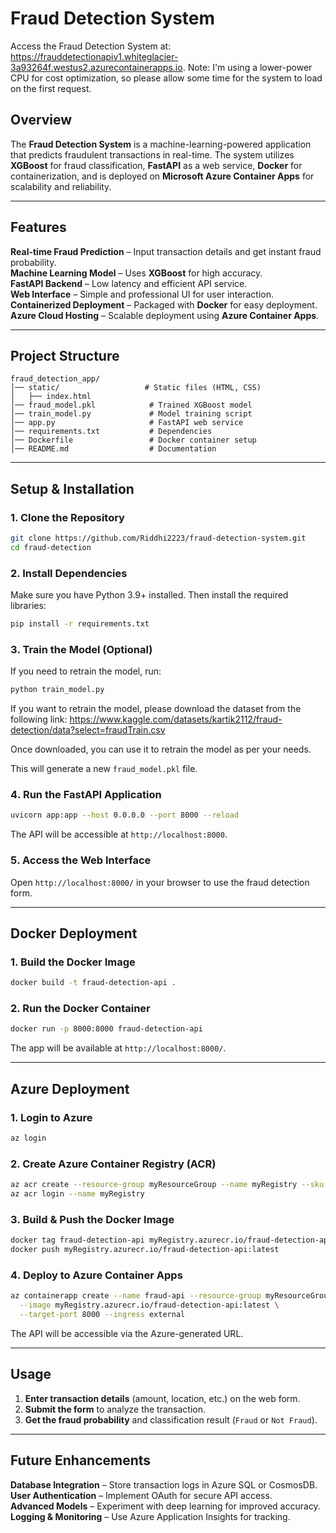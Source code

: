 # Fraud Detection System

Access the Fraud Detection System at: https://frauddetectionapiv1.whiteglacier-3a93264f.westus2.azurecontainerapps.io.
Note: I'm using a lower-power CPU for cost optimization, so please allow some time for the system to load on the first request.

## Overview
The **Fraud Detection System** is a machine-learning-powered application that predicts fraudulent transactions in real-time. The system utilizes **XGBoost** for fraud classification, **FastAPI** as a web service, **Docker** for containerization, and is deployed on **Microsoft Azure Container Apps** for scalability and reliability.

---

## Features
**Real-time Fraud Prediction** – Input transaction details and get instant fraud probability.  
**Machine Learning Model** – Uses **XGBoost** for high accuracy.  
**FastAPI Backend** – Low latency and efficient API service.  
**Web Interface** – Simple and professional UI for user interaction.  
**Containerized Deployment** – Packaged with **Docker** for easy deployment.  
**Azure Cloud Hosting** – Scalable deployment using **Azure Container Apps**.  

---

## Project Structure
```
fraud_detection_app/
│── static/                   # Static files (HTML, CSS)
│   ├── index.html
│── fraud_model.pkl            # Trained XGBoost model
│── train_model.py             # Model training script
│── app.py                     # FastAPI web service
│── requirements.txt           # Dependencies
│── Dockerfile                 # Docker container setup
│── README.md                  # Documentation
```

---

## Setup & Installation

### 1️. Clone the Repository
```sh
git clone https://github.com/Riddhi2223/fraud-detection-system.git
cd fraud-detection
```

### 2️. Install Dependencies
Make sure you have Python 3.9+ installed. Then install the required libraries:  
```sh
pip install -r requirements.txt
```

### 3️. Train the Model (Optional)
If you need to retrain the model, run:
```sh
python train_model.py
```
If you want to retrain the model, please download the dataset from the following link:
https://www.kaggle.com/datasets/kartik2112/fraud-detection/data?select=fraudTrain.csv

Once downloaded, you can use it to retrain the model as per your needs.

This will generate a new `fraud_model.pkl` file.

### 4️. Run the FastAPI Application
```sh
uvicorn app:app --host 0.0.0.0 --port 8000 --reload
```
The API will be accessible at `http://localhost:8000`.

### 5️. Access the Web Interface  
Open `http://localhost:8000/` in your browser to use the fraud detection form.

---

## Docker Deployment

### 1️. Build the Docker Image  
```sh
docker build -t fraud-detection-api .
```

### 2️. Run the Docker Container  
```sh
docker run -p 8000:8000 fraud-detection-api
```
The app will be available at `http://localhost:8000/`.

---

## Azure Deployment

### 1️. Login to Azure
```sh
az login
```

### 2️. Create Azure Container Registry (ACR)
```sh
az acr create --resource-group myResourceGroup --name myRegistry --sku Basic
az acr login --name myRegistry
```

### 3️. Build & Push the Docker Image
```sh
docker tag fraud-detection-api myRegistry.azurecr.io/fraud-detection-api:latest
docker push myRegistry.azurecr.io/fraud-detection-api:latest
```

### 4️. Deploy to Azure Container Apps
```sh
az containerapp create --name fraud-api --resource-group myResourceGroup \
  --image myRegistry.azurecr.io/fraud-detection-api:latest \
  --target-port 8000 --ingress external
```
The API will be accessible via the Azure-generated URL.

---

## Usage
1. **Enter transaction details** (amount, location, etc.) on the web form.  
2. **Submit the form** to analyze the transaction.  
3. **Get the fraud probability** and classification result (`Fraud` or `Not Fraud`).  

---

## Future Enhancements
**Database Integration** – Store transaction logs in Azure SQL or CosmosDB.  
**User Authentication** – Implement OAuth for secure API access.  
**Advanced Models** – Experiment with deep learning for improved accuracy.  
**Logging & Monitoring** – Use Azure Application Insights for tracking.  

